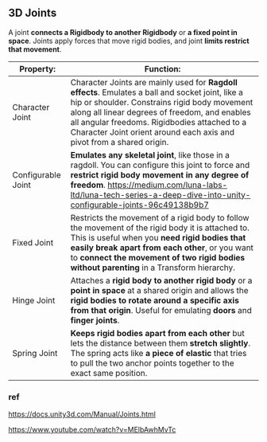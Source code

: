 ## 3D Joints

A joint **connects a Rigidbody to another Rigidbody** or **a fixed point in space**. Joints apply forces that move rigid bodies, and joint **limits restrict that movement**.

 
| Property: | Function: |
| --- | --- |
| Character Joint | Character Joints are mainly used for **Ragdoll effects**. Emulates a ball and socket joint, like a hip or shoulder. Constrains rigid body movement along all linear degrees of freedom, and enables all angular freedoms. Rigidbodies attached to a Character Joint orient around each axis and pivot from a shared origin. |
| Configurable Joint | **Emulates any skeletal joint**, like those in a ragdoll. You can configure this joint to force and **restrict rigid body movement in any degree of freedom**. https://medium.com/luna-labs-ltd/luna-tech-series-a-deep-dive-into-unity-configurable-joints-96c49138b9b7|
| Fixed Joint | Restricts the movement of a rigid body to follow the movement of the rigid body it is attached to. This is useful when you **need rigid bodies that easily break apart from each other**, or you want to **connect the movement of two rigid bodies without parenting** in a Transform hierarchy. |
| Hinge Joint | Attaches a **rigid body to another rigid body** or a **point in space** at a shared origin and allows the **rigid bodies to rotate around a specific axis from that origin**. Useful for emulating **doors** and **finger joints**. |
| Spring Joint | **Keeps rigid bodies apart from each other** but lets the distance between them **stretch slightly**. The spring acts like **a piece of elastic** that tries to pull the two anchor points together to the exact same position. |



### ref
https://docs.unity3d.com/Manual/Joints.html

https://www.youtube.com/watch?v=MElbAwhMvTc
